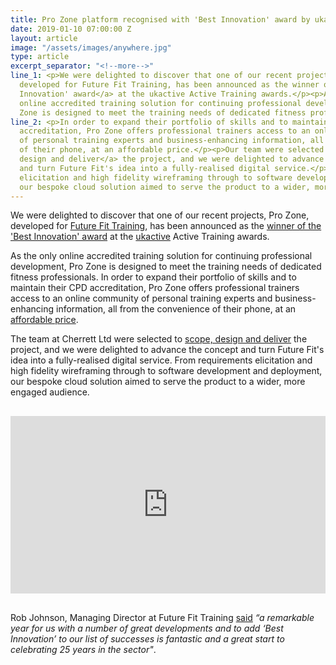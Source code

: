 ```yaml
---
title: Pro Zone platform recognised with 'Best Innovation' award by ukactive
date: 2019-01-10 07:00:00 Z
layout: article
image: "/assets/images/anywhere.jpg"
type: article
excerpt_separator: "<!--more-->"
line_1: <p>We were delighted to discover that one of our recent projects, Pro Zone,
  developed for Future Fit Training, has been announced as the winner of the <a href="https://www.futurefit.co.uk/fftv/ukactive-training-awards-a-message-from-ollie-bell/">'Best
  Innovation' award</a> at the ukactive Active Training awards.</p><p>As the only
  online accredited training solution for continuing professional development, Pro
  Zone is designed to meet the training needs of dedicated fitness professionals.</p>
line_2: <p>In order to expand their portfolio of skills and to maintain their CPD
  accreditation, Pro Zone offers professional trainers access to an online community
  of personal training experts and business-enhancing information, all from the convenience
  of their phone, at an affordable price.</p><p>Our team were selected to <a href="/articles/future-fit-pro-zone-award-innovation-software">scope,
  design and deliver</a> the project, and we were delighted to advance the concept
  and turn Future Fit's idea into a fully-realised digital service.</p><p>From requirements
  elicitation and high fidelity wireframing through to software development and deployment,
  our bespoke cloud solution aimed to serve the product to a wider, more engaged audience.</p>
---
```


We were delighted to discover that one of our recent projects, Pro Zone, developed for [Future Fit Training](https://www.futurefit.co.uk/), has been announced as the [winner of the 'Best Innovation' award](https://www.futurefit.co.uk/fftv/ukactive-training-awards-a-message-from-ollie-bell/) at the [ukactive](https://www.ukactive.com/) Active Training awards.

<!--more-->

As the only online accredited training solution for continuing professional development, Pro Zone is designed to meet the training needs of dedicated fitness professionals. In order to expand their portfolio of skills and to maintain their CPD accreditation, Pro Zone offers professional trainers access to an online community of personal training experts and business-enhancing information, all from the convenience of their phone, at an [affordable price](https://www.futurefit.co.uk/pro-zone/).

The team at Cherrett Ltd were selected to <a href="/digital-service-design">scope, design and deliver</a> the project, and we were delighted to advance the concept and turn Future Fit's idea into a fully-realised digital service. From requirements elicitation and high fidelity wireframing through to software development and deployment, our bespoke cloud solution aimed to serve the product to a wider, more engaged audience.

<div style="margin: 30px auto; max-width:800px;">
  <style>
  .embed-container { position: relative; padding-bottom: 56.25%; height: 0; overflow: hidden; max-width: 100%; height: auto; } .embed-container iframe, .embed-container object, .embed-container embed { position: absolute; top: 0; left: 0; width: 100%; height: 100%; }</style>
  <div class='embed-container'><iframe src="https://player.vimeo.com/video/291671451?color=33414a&title=0&byline=0&portrait=0" width="640" height="360" frameborder="0" webkitallowfullscreen mozallowfullscreen allowfullscreen></iframe></div>
</div>

Rob Johnson, Managing Director at Future Fit Training [said](https://www.futurefit.co.uk/personal-training/resources/news-and-views/2018/11/16/future-fit-recognised-for-the-best-innovation-by-ukactive/) <em>“a remarkable year for us with a number of great developments and to add ‘Best Innovation’ to our list of successes is fantastic and a great start to celebrating 25 years in the sector"</em>.
